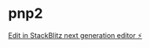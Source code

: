 # pnp2

[Edit in StackBlitz next generation editor ⚡️](https://stackblitz.com/~/github.com/tangpingqingwa/pnp2)